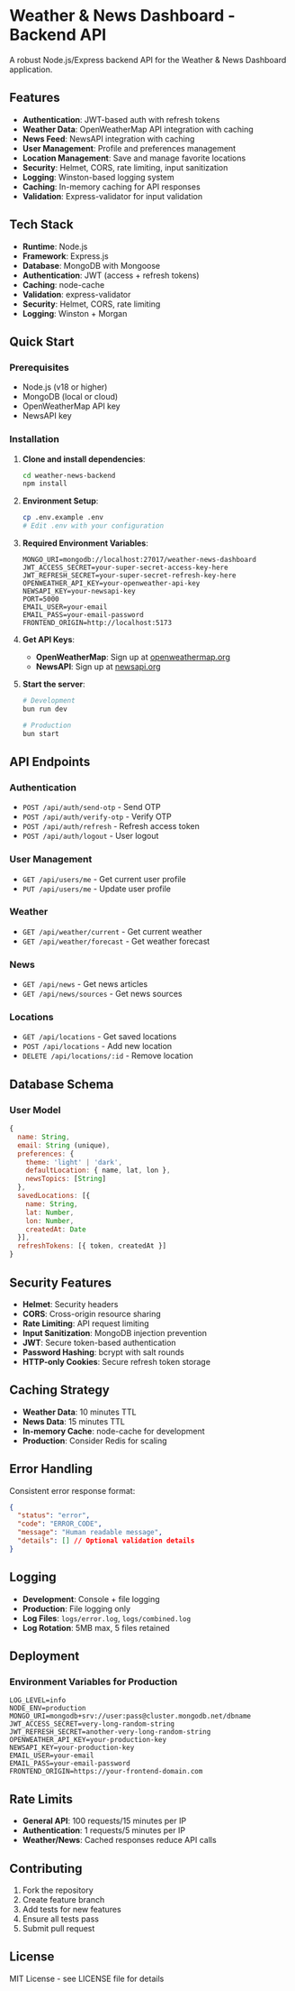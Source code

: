 # Weather & News Dashboard - Backend API

A robust Node.js/Express backend API for the Weather & News Dashboard application.

## Features

- **Authentication**: JWT-based auth with refresh tokens
- **Weather Data**: OpenWeatherMap API integration with caching
- **News Feed**: NewsAPI integration with caching
- **User Management**: Profile and preferences management
- **Location Management**: Save and manage favorite locations
- **Security**: Helmet, CORS, rate limiting, input sanitization
- **Logging**: Winston-based logging system
- **Caching**: In-memory caching for API responses
- **Validation**: Express-validator for input validation

## Tech Stack

- **Runtime**: Node.js
- **Framework**: Express.js
- **Database**: MongoDB with Mongoose
- **Authentication**: JWT (access + refresh tokens)
- **Caching**: node-cache
- **Validation**: express-validator
- **Security**: Helmet, CORS, rate limiting
- **Logging**: Winston + Morgan

## Quick Start

### Prerequisites

- Node.js (v18 or higher)
- MongoDB (local or cloud)
- OpenWeatherMap API key
- NewsAPI key

### Installation

1. **Clone and install dependencies**:

   ```bash
   cd weather-news-backend
   npm install
   ```

2. **Environment Setup**:

   ```bash
   cp .env.example .env
   # Edit .env with your configuration
   ```

3. **Required Environment Variables**:

   ```env
   MONGO_URI=mongodb://localhost:27017/weather-news-dashboard
   JWT_ACCESS_SECRET=your-super-secret-access-key-here
   JWT_REFRESH_SECRET=your-super-secret-refresh-key-here
   OPENWEATHER_API_KEY=your-openweather-api-key
   NEWSAPI_KEY=your-newsapi-key
   PORT=5000
   EMAIL_USER=your-email
   EMAIL_PASS=your-email-password
   FRONTEND_ORIGIN=http://localhost:5173
   ```

4. **Get API Keys**:

   - **OpenWeatherMap**: Sign up at [openweathermap.org](https://openweathermap.org/api)
   - **NewsAPI**: Sign up at [newsapi.org](https://newsapi.org/)

5. **Start the server**:

   ```bash
   # Development
   bun run dev

   # Production
   bun start
   ```

## API Endpoints

### Authentication

- `POST /api/auth/send-otp` - Send OTP
- `POST /api/auth/verify-otp` - Verify OTP
- `POST /api/auth/refresh` - Refresh access token
- `POST /api/auth/logout` - User logout

### User Management

- `GET /api/users/me` - Get current user profile
- `PUT /api/users/me` - Update user profile

### Weather

- `GET /api/weather/current` - Get current weather
- `GET /api/weather/forecast` - Get weather forecast

### News

- `GET /api/news` - Get news articles
- `GET /api/news/sources` - Get news sources

### Locations

- `GET /api/locations` - Get saved locations
- `POST /api/locations` - Add new location
- `DELETE /api/locations/:id` - Remove location

## Database Schema

### User Model

```javascript
{
  name: String,
  email: String (unique),
  preferences: {
    theme: 'light' | 'dark',
    defaultLocation: { name, lat, lon },
    newsTopics: [String]
  },
  savedLocations: [{
    name: String,
    lat: Number,
    lon: Number,
    createdAt: Date
  }],
  refreshTokens: [{ token, createdAt }]
}
```

## Security Features

- **Helmet**: Security headers
- **CORS**: Cross-origin resource sharing
- **Rate Limiting**: API request limiting
- **Input Sanitization**: MongoDB injection prevention
- **JWT**: Secure token-based authentication
- **Password Hashing**: bcrypt with salt rounds
- **HTTP-only Cookies**: Secure refresh token storage

## Caching Strategy

- **Weather Data**: 10 minutes TTL
- **News Data**: 15 minutes TTL
- **In-memory Cache**: node-cache for development
- **Production**: Consider Redis for scaling

## Error Handling

Consistent error response format:

```json
{
  "status": "error",
  "code": "ERROR_CODE",
  "message": "Human readable message",
  "details": [] // Optional validation details
}
```

## Logging

- **Development**: Console + file logging
- **Production**: File logging only
- **Log Files**: `logs/error.log`, `logs/combined.log`
- **Log Rotation**: 5MB max, 5 files retained

## Deployment

### Environment Variables for Production

```env
LOG_LEVEL=info
NODE_ENV=production
MONGO_URI=mongodb+srv://user:pass@cluster.mongodb.net/dbname
JWT_ACCESS_SECRET=very-long-random-string
JWT_REFRESH_SECRET=another-very-long-random-string
OPENWEATHER_API_KEY=your-production-key
NEWSAPI_KEY=your-production-key
EMAIL_USER=your-email
EMAIL_PASS=your-email-password
FRONTEND_ORIGIN=https://your-frontend-domain.com
```

## Rate Limits

- **General API**: 100 requests/15 minutes per IP
- **Authentication**: 1 requests/5 minutes per IP
- **Weather/News**: Cached responses reduce API calls

## Contributing

1. Fork the repository
2. Create feature branch
3. Add tests for new features
4. Ensure all tests pass
5. Submit pull request

## License

MIT License - see LICENSE file for details

